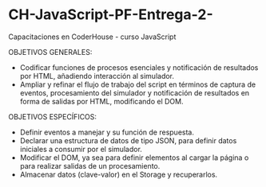 # CH-JavaScript-PF-Entrega-2-
Capacitaciones en CoderHouse - curso JavaScript

OBJETIVOS GENERALES:
- Codificar funciones de procesos esenciales y notificación de resultados por HTML, añadiendo interacción al simulador.
- Ampliar y refinar el flujo de trabajo del script en términos de captura de eventos, procesamiento del simulador y notificación de resultados en forma de salidas por HTML, modificando el DOM.

OBJETIVOS ESPECÍFICOS:
- Definir eventos a manejar y su función de respuesta.
- Declarar una estructura de datos de tipo JSON, para definir datos iniciales a consumir por el simulador.
- Modificar el DOM, ya sea para definir elementos al cargar la página o para realizar salidas de un procesamiento.
- Almacenar datos (clave-valor) en el Storage y recuperarlos.
